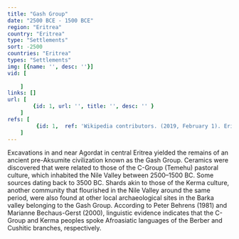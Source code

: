 ```yaml
---
title: "Gash Group"
date: "2500 BCE - 1500 BCE"
region: "Eritrea"
country: "Eritrea" 
type: "Settlements"
sort: -2500
countries: "Eritrea"
types: "Settlements"
img: [{name: '', desc: ''}]
vid: [
        
    ]
links: []
url: [
        {id: 1, url: '', title: '', desc: '' }
    ]
refs: [
         {id: 1,  ref: 'Wikipedia contributors. (2019, February 1). Eritrea. In Wikipedia, The Free Encyclopedia. Retrieved 22:03, February 3, 2019, from ', url: 'https://en.wikipedia.org/w/index.php?title=Eritrea&oldid=881297704'}
    ]
---
```

Excavations in and near Agordat in central Eritrea yielded the remains of an ancient pre-Aksumite civilization known as the Gash Group. Ceramics were discovered that were related to those of the C-Group (Temehu) pastoral culture, which inhabited the Nile Valley between 2500–1500 BC. Some sources dating back to 3500 BC. Shards akin to those of the Kerma culture, another community that flourished in the Nile Valley around the same period, were also found at other local archaeological sites in the Barka valley belonging to the Gash Group. According to Peter Behrens (1981) and Marianne Bechaus-Gerst (2000), linguistic evidence indicates that the C-Group and Kerma peoples spoke Afroasiatic languages of the Berber and Cushitic branches, respectively.

